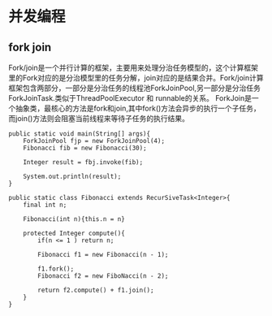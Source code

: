 # 并发编程

## fork join
Fork/join是一个并行计算的框架，主要用来处理分治任务模型的，这个计算框架里的Fork对应的是分治模型里的任务分解，join对应的是结果合并。Fork/join计算框架包含两部分，一部分是分治任务的线程池ForkJoinPool,另一部分是分治任务ForkJoinTask.类似于ThreadPoolExecutor 和 runnable的关系。
ForkJoin是一个抽象类，最核心的方法是fork和join,其中fork()方法会异步的执行一个子任务，而join()方法则会阻塞当前线程来等待子任务的执行结果。
```
public static void main(String[] args){
    ForkJoinPool fjp = new ForkJoinPool(4);
    Fibonacci fib = new Fibonacci(30);

    Integer result = fbj.invoke(fib);

    System.out.println(result);
}

public static class Fibonacci extends RecurSiveTask<Integer>{
    final int n;

    Fibonacci(int n){this.n = n}

    protected Integer compute(){
        if(n <= 1 ) return n;

        Fibonacci f1 = new Fibonacci(n - 1);

        f1.fork();
        Fibonacci f2 = new FiboNacci(n - 2);

        return f2.compute() + f1.join();
    }
}
```